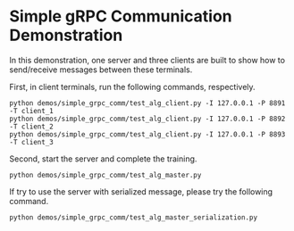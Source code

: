 # Simple gRPC Communication Demonstration
In this demonstration, one server and three clients are built to show how to send/receive messages between these terminals. 

First, in client terminals, run the following commands, respectively.
```
python demos/simple_grpc_comm/test_alg_client.py -I 127.0.0.1 -P 8891 -T client_1
python demos/simple_grpc_comm/test_alg_client.py -I 127.0.0.1 -P 8892 -T client_2
python demos/simple_grpc_comm/test_alg_client.py -I 127.0.0.1 -P 8893 -T client_3
```

Second, start the server and complete the training.
```
python demos/simple_grpc_comm/test_alg_master.py
```

If try to use the server with serialized message, please try the following command.
```
python demos/simple_grpc_comm/test_alg_master_serialization.py
```